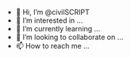 - 👋 Hi, I’m @civilSCRIPT
- 👀 I’m interested in ...
- 🌱 I’m currently learning ...
- 💞️ I’m looking to collaborate on ...
- 📫 How to reach me ...

<!---
civilSCRIPT/civilSCRIPT is a ✨ special ✨ repository because its `README.md` (this file) appears on your GitHub profile.
You can click the Preview link to take a look at your changes.
--->

